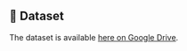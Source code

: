 ## 📂 Dataset
The dataset is available [here on Google Drive](https://drive.google.com/file/d/191w6vvq2d9zYtOK7B4BiyvVgRSMsUJdR/view?usp=drive_link).
